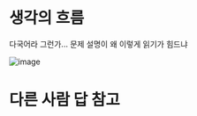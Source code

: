 # 생각의 흐름
다국어라 그런가... 문제 설명이 왜 이렇게 읽기가 힘드냐

![image](https://github.com/user-attachments/assets/6181514e-139d-493e-9207-2f6899f11e36)

# 다른 사람 답 참고
